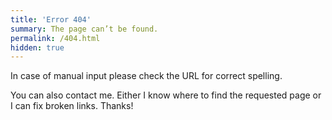 ```yaml
---
title: 'Error 404'
summary: The page can’t be found.
permalink: /404.html
hidden: true
---
```

In case of manual input please check the URL for correct spelling.

You can also contact me. Either I know where to find the requested page or I can fix broken links. Thanks!
